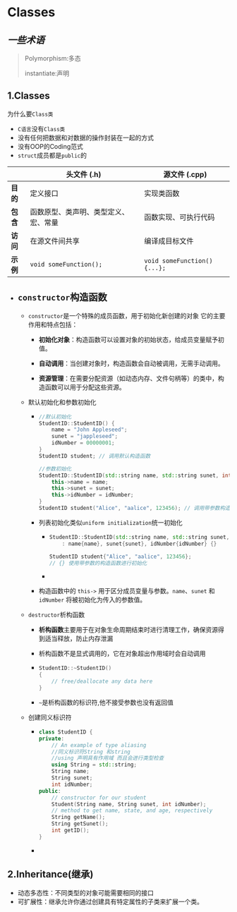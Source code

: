 # Classes

##  ***一些术语***

> Polymorphism:多态
>
> instantiate:声明

## **1.Classes** 

为什么要`Class类`

- `C语言`没有`Class类`
- 没有任何把数据和对数据的操作封装在一起的方式
- 没有OOP的Coding范式
- `struct`成员都是`public`的

|          | 头文件 (.h)                          | 源文件 (.cpp)                |
| -------- | ------------------------------------ | ---------------------------- |
| **目的** | 定义接口                             | 实现类函数                   |
| **包含** | 函数原型、类声明、类型定义、宏、常量 | 函数实现、可执行代码         |
| **访问** | 在源文件间共享                       | 编译成目标文件               |
| **示例** | `void someFunction();`               | `void someFunction() {...};` |



- ## **`constructor`构造函数**

  - `constructor`是一个特殊的成员函数，用于初始化新创建的对象 它的主要作用和特点包括：

    - **初始化对象**：构造函数可以设置对象的初始状态，给成员变量赋予初值。

    - **自动调用**：当创建对象时，构造函数会自动被调用，无需手动调用。

    - **资源管理**：在需要分配资源（如动态内存、文件句柄等）的类中，构造函数可以用于分配这些资源。

  - 默认初始化和参数初始化

    - ```cpp
      //默认初始化
      StudentID::StudentID() {
          name = "John Appleseed";
          sunet = "jappleseed";
          idNumber = 00000001;
      }
      StudentID student; // 调用默认构造函数
      
      //参数初始化
      StudentID::StudentID(std::string name, std::string sunet, int idNumber) {
          this->name = name;
          this->sunet = sunet;
          this->idNumber = idNumber;
      }
      StudentID student("Alice", "aalice", 123456); // 调用带参数构造函数
      
      ```

    - 列表初始化类似`uniform initialization`统一初始化

      - ```cpp
        StudentID::StudentID(std::string name, std::string sunet, int idNumber)
            : name{name}, sunet{sunet}, idNumber{idNumber} {}
        
        StudentID student{"Alice", "aalice", 123456}; 
        // {} 使用带参数的构造函数进行初始化 
        
        ```

      - 

    - 构造函数中的 `this->` 用于区分成员变量与参数。`name`、`sunet` 和 `idNumber` 将被初始化为传入的参数值。

  - `destructor`析构函数

    - **析构函数**主要用于在对象生命周期结束时进行清理工作，确保资源得到适当释放，防止内存泄漏
    - 析构函数不是显式调用的，它在对象超出作用域时会自动调用

    - ```cpp
      StudentID::~StudentID() 
      { 
          // free/deallocate any data here 
      }
      ```

    - `~`是析构函数的标识符,他不接受参数也没有返回值

  - 创建同义标识符

    - ```cpp
      class StudentID {
      private:
          // An example of type aliasing
          //同义标识符String 和string
          //using 声明具有作用域 而且会进行类型检查
          using String = std::string;
          String name;
          String sunet;
          int idNumber;
      public:
          // constructor for our student
          Student(String name, String sunet, int idNumber);
          // method to get name, state, and age, respectively
          String getName();
          String getSunet();
          int getID();
      }
      ```

    - 

## **2.Inheritance**(继承)

- 动态多态性：不同类型的对象可能需要相同的接口
- 可扩展性：继承允许你通过创建具有特定属性的子类来扩展一个类。
